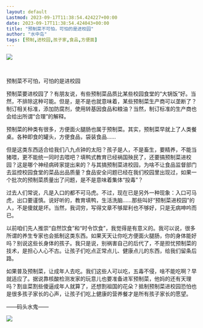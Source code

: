 ```yaml
---
layout: default
Lastmod: 2023-09-17T11:38:54.424227+00:00
date: 2023-09-17T11:38:54.424043+00:00
title: "预制菜不可怕，可怕的是进校园"
author: "水中岛"
tags: [预制,进校园,孩子家,食品,方便面]
---
```


![](https://images.weserv.nl/?url=https%3A//mmbiz.qpic.cn/mmbiz_jpg/u88xQmFKhhNccMuftIibmJYyFjCBibTHNTAKF0iaAq2MMIIncBEicgTtr5oQzsv3jAicXhIcISWe9QMBugnibGuRUZNQ/640%3Fwx_fmt%3Djpeg)

​

预制菜不可怕，可怕的是进校园

预制菜要进校园了？有朋友说，有些预制菜品质比某些校园食堂的“大锅饭”好。当然，不排除这种可能。但是，是不是也就意味着，某些预制菜生产商可以垄断了？制订相关标准，添加防腐剂，使用转基因食品和粮油？当然，制订标准的生产商也会给出所谓“合理”的解释。

预制菜的种类有很多，方便面火腿肠也属于预制菜。其实，预制菜早就上了人类餐桌。各种即食的罐头，方便食品，袋装食品……

但是这类东西适合给我们八九点钟的太阳？孩子是人，不是畜生，要精养，不能当猪喂，更不能统一同时去喂吧？填鸭式教育已经祸国殃民了，还要搞预制菜进校园？这是哪个神经病砖家提出来的？与其搞预制菜进校园，为啥不让食品监督部门去监控校园食堂的菜品出品质量？食品安全问题已经在我们校园里出现过，如果一个批次的预制菜质量出了问题，是不是意味着集体“投毒”？

过去人们常说，凡是入口的都不可马虎。不过，现在已是另外一种现象：入口可马虎，出口要谨慎。说好听的，教育填鸭，生活洗脑……那些叫好“预制菜进校园”的人，不是傻就是坏。当然，我词穷，写得文章不够犀利也不够好，只是无病呻吟而已。

以前咱们先人推崇“自然饮食”和“时令饮食”，我觉得是有意义的。我可以说，很多所谓的养生专家也会抵制这类东西。如果天天让你吃方便面火腿肠，你的身体能好吗？别说这些长身体的孩子。我只是说，别祸害自己的后代了，不是担忧预制菜的技术，是担心人心不古。让孩子们吃点正常点儿、健康点儿的东西，给我们留条后路。

如果普及预制菜，让成年人去吃。我们这些人可以吃，五毒不侵，啥不能吃啊？早就适应了。据说靠核酸检测发家的玩意儿也要准备进军预制菜，他妈的还有天理吗？割韭菜割些傻逼成年人就算了，还想割祖国的花朵？抵制预制菜进校园恐怕也是很多孩子家长的心声，让孩子们吃上健康的营养餐才是所有孩子家长的愿望。

——码头水鬼——

![](https://images.weserv.nl/?url=https%3A//mmbiz.qpic.cn/mmbiz_jpg/u88xQmFKhhNccMuftIibmJYyFjCBibTHNT7DDwLaqonk959I2PiaPtSsyJ4HqtC6ibpcLb1rZ6yVFNEWRuZwBmoEnA/640%3Fwx_fmt%3Djpeg)

​

